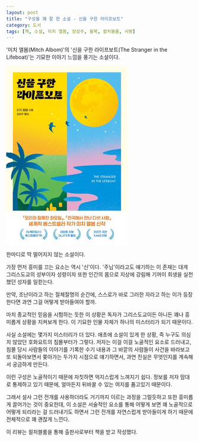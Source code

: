 ```yaml
---
layout: post
title: "구성을 꽤 잘 한 소설 - 신을 구한 라이프보트"
category: 도서
tags: [책, 소설, 미치 앨봄, 장성주, 윌북, 컬처블룸, 서평]
---
```


'미치 앨봄(Mitch Albom)'의
'신을 구한 라이프보트(The Stranger in the Lifeboat)'는
기묘한 이야기 느낌을 풍기는 소설이다.

![표지](/images/the-stranger-in-the-lifeboat-book-h480.jpg)

한마디로 딱 떨어지지 않는 소설이다.

가장 먼저 흥미를 끄는 요소는 역시 '신'이다.
'주님'이라고도 얘기하는 이 존재는
대게 그리스도교의 성부이자 성령이자 또한 인간의 몸으로 지상에 강림해 기꺼이 희생을 실천했던 성자를 일컫는다.

만약, 조난이라고 하는 절체절명의 순간에,
스스로가 바로 그러한 자라고 하는 이가 등장한다면
과연 그걸 어떻게 받아들여야 할까.

마치 종교적인 믿음을 시험하는 듯한 이 상황은
독자가 그리스도교이든 아니든 꽤나 흥미롭게 상황을 지켜보게 한다.
이 기묘한 인물 자체가 하나의 미스터리가 되기 때문이다.

사실 소설에는 몇가지 미스터리가 더 있다.
애초에 소설이 있게 한 상황, 즉 누구도 의심치 않았던 호화요트의 침몰부터가 그렇다.
저자는 이걸 이걸 노골적인 요소로 드러내고,
침몰 당시 사람들의 이야기를 기록한 수기 내용과
그 바깥의 사람들이 사건을 바라보고 또 되돌아보면서 쫒아가는 두가지 시점으로 얘기하면서,
과연 진실은 무엇인지를 계속해서 궁금하게 만든다.

이런 구성은 노골적이기 때문에 자칫하면 억지스럽게 느껴지기 쉽다.
정보를 저자 맘대로 통제하고 있기 때문에,
얼마든지 뒤바꿀 수 있는 여지를 품고있기 때문이다.

그래서 설사 그런 전개를 사용하더라도
거기까지 이르는 과정을 그럴듯하고 또한 흥미롭게 끌어가는 것이 중요한데,
이 소설은 서술적인 요소를 통해 어떻게 보면 꽤 노골적으로 어떻게 되리라는 걸 드러내기도 하면서
그런 전개를 자연스럽게 받아들이게 하기 때문에
전체적으로 꽤 괜찮게 느낀다.



<div class="im im-info">
이 리뷰는 컬처블룸을 통해 출판사로부터 책을 받고 작성했다.
</div>
